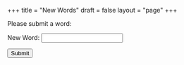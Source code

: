 +++
title = "New Words"
draft = false
layout = "page"
+++

Please submit a word:

<form id="word-form">
  <p><label>New Word: <input type="text" name="word" required></label></p>
  <p><button type="submit">Submit</button></p>
</form>

<script>
document.addEventListener("DOMContentLoaded", function () {
  const form = document.getElementById("word-form");

  form.addEventListener("submit", async function (e) {
    e.preventDefault();

    const word = form.querySelector('[name="word"]').value;

    try {
      const res = await fetch(
        "https://api.github.com/repos/manh-td/new-words/actions/workflows/add-word.yml/dispatches",
        {
          method: "POST",
          headers: {
            "Accept": "application/vnd.github+json",
            "Authorization": "Bearer " + window.GITHUB_TOKEN, // still injected in build step
          },
          body: JSON.stringify({
            ref: "main",
            inputs: { word: word }
          })
        }
      );

      if (!res.ok) {
        const err = await res.json();
        throw new Error("Failed: " + JSON.stringify(err));
      }

      alert("Submitted! It will appear soon after workflow runs.");
      form.reset();
    } catch (error) {
      console.error("Error submitting word:", error);
      alert("Something went wrong.");
    }
  });
});
</script>
